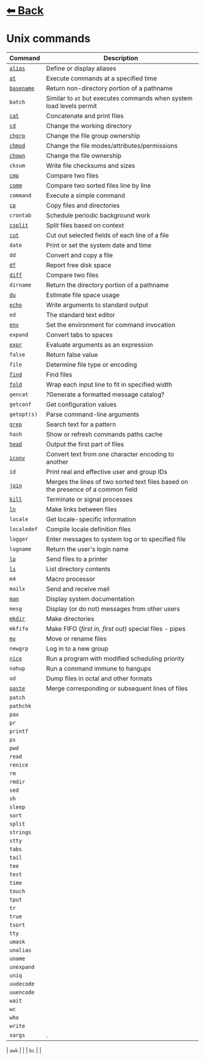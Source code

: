 # [⬅ Back	](../README.md)
# Unix commands

| Command | Description |
| ---------- | ---------- |
| [`alias`](alias.md) | Define or display aliases |
| [`at`](at.md) | Execute commands at a specified time |
| [`basename`](basename.md) | Return non-directory portion of a pathname |
| `batch` | Similar to `at` but executes  commands  when  system  load  levels  permit|
| [`cat`](cat.md) | Concatenate and print files |
| [`cd`](cd.md) | Change the working directory |
| [`chgrp`](chgrp.md) | Change the file group ownership |
| [`chmod`](chmod.md) | Change the file modes/attributes/permissions|
| [`chown`](chown.md) | Change the file ownership |
| `cksum` | Write file checksums and sizes |
| [`cmp`](cmp.md) | Compare two files |
| [`comm`](comm.md) | Compare two sorted files line by line |
| `command` | Execute a simple command |
| [`cp`](cp.md) | Copy files and directories |
| `crontab` | Schedule periodic background work |
| [`csplit`](csplit.md) | Split files based on context |
| [`cut`](cut.md) | Cut out selected fields of each line of a file |
| `date` | Print or set the system date and time |
| `dd` | Convert and copy a file |
| [`df`](df.md) | Report free disk space |
| [`diff`](diff.md) | Compare two files |
| `dirname` | Return the directory portion of a pathname |
| [`du`](du.md) | Estimate file space usage |
| [`echo`](echo.md) | Write arguments to standard output	|
| `ed` | The standard text editor |
| [`env`](env.md) | Set the environment for command invocation	|
| `expand` | Convert tabs to spaces |
| [`expr`](expr.md) | Evaluate arguments as an expression |
| `false` | Return false value |
| `file` | Determine file type or encoding |
| [`find`](find.md) | Find files|
| [`fold`](fold.md) | Wrap each input line to fit in specified width|
| `gencat` | ?Generate a formatted message catalog? |
| `getconf` | Get configuration values |
| `getopt(s)` | Parse command-line arguments |
| [`grep`](grep.md) | Search text for a pattern |
| `hash` | Show or refresh commands paths cache |
| [`head`](head.md) | Output the first part of files |
| [`iconv`](iconv.md) | Convert text from one character encoding to another |
| `id` | Print real and effective user and group IDs |
| [`join`](join.md) | Merges the lines of two sorted text files based on the presence of a common field |
| [`kill`](kill.md) | Terminate or signal processes |
| [`ln`](ln.md) | Make links between files |
| `locale` | Get locale-specific information |
| `localedef` | Compile locale definition files|
| `logger` | Enter messages to system log or to specified file |
| `logname` | Return the user's login name |
| [`lp`](lp.md) | Send files to a printer |
| [`ls`](ls.md) | List directory contents |
| `m4` | Macro processor |
| `mailx` | Send and receive mail |
| [`man`](man.md) | Display system documentation |
| `mesg` | Display (or do not) messages from other users |
| [`mkdir`](mkdir.md) | Make directories |
| `mkfifo` | Make FIFO (*first in, first out*) special files - pipes |
| [`mv`](mv.md) | Move or rename files |
| `newgrp` | Log in to a new group |
| [`nice`](nice.md) | Run a program with modified scheduling priority |
| `nohup` | Run a command immune to hangups |
| `od` | Dump files in octal and other formats |
| [`paste`](paste.md) | Merge corresponding or subsequent lines of files |
| `patch` | |
| `pathchk` | |
| `pax` | |
| `pr` | |
| `printf` | |
| `ps` | |
| `pwd` | |
| `read` | |
| `renice` | |
| `rm` | |
| `rmdir` | |
| `sed` | |
| `sh` | |
| `sleep` | |
| `sort` | |
| `split` | |
| `strings` | |
| `stty` | |
| `tabs` | |
| `tail` | |
| `tee` | |
| `test` | |
| `time` | |
| `touch` | |
| `tput` | |
| `tr` | |
| `true` | |
| `tsort` | |
| `tty` | |
| `umask` | |
| `unalias` | |
| `uname` | |
| `unexpand` | |
| `uniq` | |
| `uudecode` | |
| `uuencode` | |
| `wait` | |
| `wc` | |
| `who` | |
| `write` | |
| `xargs` | . |

| `awk` | |
| `bc` | |

